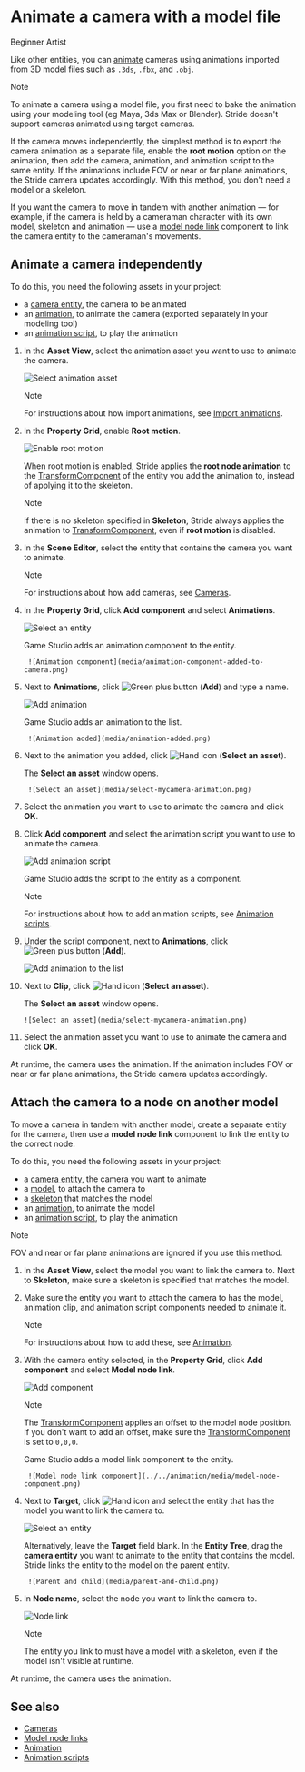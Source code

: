 # Animate a camera with a model file

<span class="badge text-bg-primary">Beginner</span>
<span class="badge text-bg-success">Artist</span>

Like other entities, you can [animate](../../animation/index.md) cameras using animations imported from 3D model files such as `.3ds`, `.fbx`, and `.obj`.

>[!Note]
>To animate a camera using a model file, you first need to bake the animation using your modeling tool (eg Maya, 3ds Max or Blender).
>Stride doesn't support cameras animated using target cameras.

If the camera moves independently, the simplest method is to export the camera animation as a separate file, enable the **root motion** option on the animation, then add the camera, animation, and animation script to the same entity. If the animations include FOV or near or far plane animations, the Stride camera updates accordingly. With this method, you don't need a model or a skeleton.

If you want the camera to move in tandem with another animation — for example, if the camera is held by a cameraman character with its own model, skeleton and animation — use a [model node link](../../animation/model-node-links.md) component to link the camera entity to the cameraman's movements.

## Animate a camera independently

To do this, you need the following assets in your project:

* a [camera entity](../index.md), the camera to be animated
* an [animation](../../animation/import-animations.md), to animate the camera (exported separately in your modeling tool)
* an [animation script](../../animation/animation-scripts.md), to play the animation

1. In the **Asset View**, select the animation asset you want to use to animate the camera.

    ![Select animation asset](media/select-animation1.png)

    >[!Note]
    >For instructions about how import animations, see [Import animations](../../animation/import-animations.md).

2. In the **Property Grid**, enable **Root motion**.

    ![Enable root motion](media/enable-root-motion.png)

    When root motion is enabled, Stride applies the **root node animation** to the [TransformComponent](xref:Stride.Engine.TransformComponent) of the entity you add the animation to, instead of applying it to the skeleton.

    >[!Note]
    >If there is no skeleton specified in **Skeleton**, Stride always applies the animation to [TransformComponent](xref:Stride.Engine.TransformComponent), even if **root motion** is disabled.

3. In the **Scene Editor**, select the entity that contains the camera you want to animate.

    >[!Note]
    >For instructions about how add cameras, see [Cameras](index.md).

4. In the **Property Grid**, click **Add component** and select **Animations**.

    ![Select an entity](media/add-animations-component-to-camera.png)

    Game Studio adds an animation component to the entity.

        ![Animation component](media/animation-component-added-to-camera.png)

5. Next to **Animations**, click ![Green plus button](~/manual/game-studio/media/green-plus-icon.png) (**Add**) and type a name.

    ![Add animation](media/animation-name.png)

    Game Studio adds an animation to the list.

        ![Animation added](media/animation-added.png)

6. Next to the animation you added, click ![Hand icon](~/manual/game-studio/media/hand-icon.png) (**Select an asset**).

    The **Select an asset** window opens.

        ![Select an asset](media/select-mycamera-animation.png)

7. Select the animation you want to use to animate the camera and click **OK**.

8. Click **Add component** and select the animation script you want to use to animate the camera.

    ![Add animation script](media/add-animation-script.png)

    Game Studio adds the script to the entity as a component.

    >[!Note]
    >For instructions about how to add animation scripts, see [Animation scripts](../../animation/animation-scripts.md).

9. Under the script component, next to **Animations**, click ![Green plus button](~/manual/game-studio/media/green-plus-icon.png) (**Add**).

    ![Add animation to the list](../../animation/media/add-animation-to-list.png)

10. Next to **Clip**, click ![Hand icon](~/manual/game-studio/media/hand-icon.png) (**Select an asset**).

    The **Select an asset** window opens.

        ![Select an asset](media/select-mycamera-animation.png)

11. Select the animation asset you want to use to animate the camera and click **OK**.

At runtime, the camera uses the animation. If the animation includes FOV or near or far plane animations, the Stride camera updates accordingly.

## Attach the camera to a node on another model

To move a camera in tandem with another model, create a separate entity for the camera, then use a **model node link** component to link the entity to the correct node.

To do this, you need the following assets in your project:

* a [camera entity](../index.md), the camera you want to animate
* a [model](../../animation/index.md), to attach the camera to
* a [skeleton](../../animation/index.md) that matches the model
* an [animation](../../animation/index.md), to animate the model
* an [animation script](../../animation/animation-scripts.md), to play the animation

>[!Note]
>FOV and near or far plane animations are ignored if you use this method.

1. In the **Asset View**, select the model you want to link the camera to. Next to **Skeleton**, make sure a skeleton is specified that matches the model.

2. Make sure the entity you want to attach the camera to has the model, animation clip, and animation script components needed to animate it.

    >[!Note]
    >For instructions about how to add these, see [Animation](../../animation/index.md).

3. With the camera entity selected, in the **Property Grid**, click **Add component** and select **Model node link**.

    ![Add component](../../particles/tutorials/media/add-model-node-link.png)

    >[!Note]
    >The [TransformComponent](xref:Stride.Engine.TransformComponent) applies an offset to the model node position. If you don't want to add an offset, make sure the [TransformComponent](xref:Stride.Engine.TransformComponent) is set to `0,0,0`.

    Game Studio adds a model link component to the entity.

        ![Model node link component](../../animation/media/model-node-component.png)

4. Next to **Target**, click ![Hand icon](~/manual/game-studio/media/hand-icon.png) and select the entity that has the model you want to link the camera to.

    ![Select an entity](../../animation/media/select-an-entity-window.png)

    Alternatively, leave the **Target** field blank. In the **Entity Tree**, drag the **camera entity** you want to animate to the entity that contains the model. Stride links the entity to the model on the parent entity.

        ![Parent and child](media/parent-and-child.png)

5. In **Node name**, select the node you want to link the camera to.

    ![Node link](media/select-node.png)

    >[!Note]
    >The entity you link to must have a model with a skeleton, even if the model isn't visible at runtime.

At runtime, the camera uses the animation.

## See also

* [Cameras](index.md)
* [Model node links](../../animation/model-node-links.md)
* [Animation](../../animation/index.md)
* [Animation scripts](../../animation/animation-scripts.md)